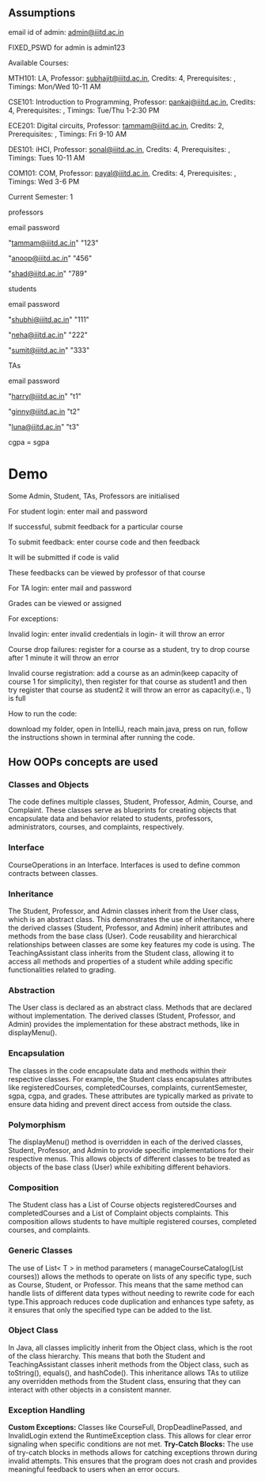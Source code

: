## Assumptions
email id of admin: admin@iiitd.ac.in

FIXED_PSWD for admin is admin123

Available Courses:

MTH101: LA, Professor: subhajit@iiitd.ac.in, Credits: 4, Prerequisites: , Timings: Mon/Wed 10-11 AM

CSE101: Introduction to Programming, Professor: pankaj@iiitd.ac.in, Credits: 4, Prerequisites: , Timings: Tue/Thu 1-2:30 PM

ECE201: Digital circuits, Professor: tammam@iiitd.ac.in, Credits: 2, Prerequisites: , Timings: Fri 9-10 AM

DES101: iHCI, Professor: sonal@iiitd.ac.in, Credits: 4, Prerequisites: , Timings: Tues 10-11 AM

COM101: COM, Professor: payal@iiitd.ac.in, Credits: 4, Prerequisites: , Timings: Wed 3-6 PM

Current Semester: 1

professors

email                  password

"tammam@iiitd.ac.in"    "123"

"anoop@iiitd.ac.in"     "456"

"shad@iiitd.ac.in"      "789"

students

email                  password

"shubhi@iiitd.ac.in"    "111" 

"neha@iiitd.ac.in"      "222"

"sumit@iiitd.ac.in"     "333"

TAs

email                  password

"harry@iiitd.ac.in"      "t1"

"ginny@iiitd.ac.in       "t2"

"luna@iiitd.ac.in"       "t3"

cgpa = sgpa

# Demo

Some Admin, Student, TAs, Professors are initialised

For student login: enter mail and password

If successful, submit feedback for a particular course

To submit feedback: enter course code and then feedback

It will be submitted if code is valid

These feedbacks can be viewed by professor of that course

For TA login: enter mail and password

Grades can be viewed or assigned

For exceptions:

Invalid login: enter invalid credentials in login- it will throw an error

Course drop failures: register for a course as a student, try to drop course after 1 minute it will throw an error

Invalid course registration: add a course as an admin(keep capacity of course 1 for simplicity), then register for that course as student1 and then try register that course as student2 it will throw an error as capacity(i.e., 1) is full

How to run the code:

download my folder, open in IntelliJ, reach main.java, press on run, follow the instructions shown in terminal after running the code.

## **How OOPs concepts are used**
### **Classes and Objects**
The code defines multiple classes, Student, Professor, Admin, Course, and Complaint. These classes serve as blueprints for creating objects that encapsulate data and behavior related to students, professors, administrators, courses, and complaints, respectively.
### **Interface**
CourseOperations in an Interface. Interfaces is used to define common contracts between classes.
### **Inheritance**
The Student, Professor, and Admin classes inherit from the User class, which is an abstract class. This demonstrates the use of inheritance, where the derived classes (Student, Professor, and Admin) inherit attributes and methods from the base class (User).
Code reusability and hierarchical relationships between classes are some key features my code is using.
The TeachingAssistant class inherits from the Student class, allowing it to access all methods and properties of a student while adding specific functionalities related to grading.
### **Abstraction**
The User class is declared as an abstract class. Methods that are declared without implementation. The derived classes (Student, Professor, and Admin) provides the implementation for these abstract methods, like in displayMenu().
### **Encapsulation**
The classes in the code encapsulate data and methods within their respective classes. For example, the Student class encapsulates attributes like registeredCourses, completedCourses, complaints, currentSemester, sgpa, cgpa, and grades. These attributes are typically marked as private to ensure data hiding and prevent direct access from outside the class.
### **Polymorphism**
The displayMenu() method is overridden in each of the derived classes, Student, Professor, and Admin to provide specific implementations for their respective menus. This allows objects of different classes to be treated as objects of the base class (User) while exhibiting different behaviors.
### **Composition**
The Student class has a List of Course objects registeredCourses and completedCourses and a List of Complaint objects complaints. This composition allows students to have multiple registered courses, completed courses, and complaints.
### **Generic Classes**
The use of List< T > in method parameters ( manageCourseCatalog(List<Course> courses)) allows the methods to operate on lists of any specific type, such as Course, Student, or Professor. This means that the same method can handle lists of different data types without needing to rewrite code for each type.This approach reduces code duplication and enhances type safety, as it ensures that only the specified type can be added to the list.
### **Object Class**
In Java, all classes implicitly inherit from the Object class, which is the root of the class hierarchy. This means that both the Student and TeachingAssistant classes inherit methods from the Object class, such as toString(), equals(), and hashCode().
This inheritance allows TAs to utilize any overridden methods from the Student class, ensuring that they can interact with other objects in a consistent manner.
### **Exception Handling**
**Custom Exceptions:** Classes like CourseFull, DropDeadlinePassed, and InvalidLogin extend the RuntimeException class. This allows for clear error signaling when specific conditions are not met.
**Try-Catch Blocks:** The use of try-catch blocks in methods allows for catching exceptions thrown during invalid attempts. This ensures that the program does not crash and provides meaningful feedback to users when an error occurs.
